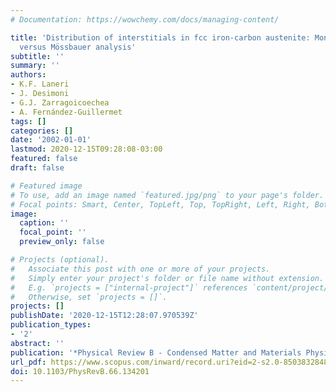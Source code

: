 ```yaml
---
# Documentation: https://wowchemy.com/docs/managing-content/

title: 'Distribution of interstitials in fcc iron-carbon austenite: Monte Carlo simulations
  versus Mössbauer analysis'
subtitle: ''
summary: ''
authors:
- K.F. Laneri
- J. Desimoni
- G.J. Zarragoicoechea
- A. Fernández-Guillermet
tags: []
categories: []
date: '2002-01-01'
lastmod: 2020-12-15T09:28:08-03:00
featured: false
draft: false

# Featured image
# To use, add an image named `featured.jpg/png` to your page's folder.
# Focal points: Smart, Center, TopLeft, Top, TopRight, Left, Right, BottomLeft, Bottom, BottomRight.
image:
  caption: ''
  focal_point: ''
  preview_only: false

# Projects (optional).
#   Associate this post with one or more of your projects.
#   Simply enter your project's folder or file name without extension.
#   E.g. `projects = ["internal-project"]` references `content/project/deep-learning/index.md`.
#   Otherwise, set `projects = []`.
projects: []
publishDate: '2020-12-15T12:28:07.970539Z'
publication_types:
- '2'
abstract: ''
publication: '*Physical Review B - Condensed Matter and Materials Physics*'
url_pdf: https://www.scopus.com/inward/record.uri?eid=2-s2.0-85038328487&doi=10.1103%2fPhysRevB.66.134201&partnerID=40&md5=a7f63da1c1418a761bcacb84968c1abe
doi: 10.1103/PhysRevB.66.134201
---
```

